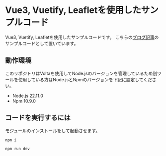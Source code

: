 # Vue3, Vuetify, Leafletを使用したサンプルコード

Vue3, Vuetify, Leafletを使用したサンプルコードです。
こちらの[ブログ記事](https://saga-web-engineer-blog.pages.dev/posts/vue-leaflet)のサンプルコードとして置いています。

## 動作環境

このリポジトリはVoltaを使用してNode.jsのバージョンを管理しているため別ツールを使用している方はNode.jsとNpmのバージョンを下記に設定してください。

- Node.js 22.11.0
- Npm 10.9.0

## コードを実行するには

モジュールのインストールをして起動させます。
```bash
npm i
```

```bash
npm run dev
```